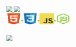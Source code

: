 <div style="display: flex">  
  <div>
    <a href="https://github.com/mateusesm">
    <img height="160rem" src="https://github-readme-stats.vercel.app/api?username=mateusesm&show_icons=true&theme=dark&include_all_commits=true&count_private=true">
    <img height="160rem" src="https://github-readme-stats.vercel.app/api/top-langs/?username=mateusesm&layout=compact&langs_count=7&theme=dark">
  </div>
</div>
  
<div style="display: inline_block"> 
  <img align="center" alt="html" height="30" width="40" src="https://raw.githubusercontent.com/devicons/devicon/master/icons/html5/html5-original.svg">
  <img align="center" alt="css" height="30" width="40" src="https://raw.githubusercontent.com/devicons/devicon/master/icons/css3/css3-original.svg">
  <img align="center" alt="javascript" height="30" width="40" src="https://raw.githubusercontent.com/devicons/devicon/master/icons/javascript/javascript-original.svg">
   <img align="center" alt="nodejs" height="30" width="40" src="https://github.com/devicons/devicon/blob/master/icons/nodejs/nodejs-original.svg">
</div>
  
##
  
<div>  
<a href="https://www.linkedin.com/in/mateusesm" target="_blank"><img src="https://img.shields.io/badge/-LinkedIn-%230077B5?style=for-the-badge&logo=linkedin&logoColor=white"></a>
</div>
